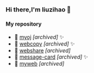 ### Hi there,I'm liuzihao 👋

#### My repository
 - 📁 [myoj](https://github.com/liuzihaohao/myoj) *\[archived\]* ✨
 - 📁 [webcopy](https://github.com/liuzihaohao/webcopy) *\[archived\]* ✨
 - 📁 [webshare](https://github.com/liuzihaohao/webshare) *\[archived\]* 
 - 📁 [message-card](https://github.com/liuzihaohao/message-card) *\[archived\]* ✨
 - 📁 [myweb](https://github.com/liuzihaohao/myweb) *\[archived\]* 

<!--##### My web is: [liuzihaohao.pythonanywhere.com](liuzihaohao.pythonanywhere.com)
##### My location is: Qingdao,Shandong,China
##### My email is: 📧2629827923@qq.com 📧liuzihaohao@hotmail.com

#### these are my [repositories](https://github.com/liuzihaohao?tab=repositories)
 - 📁 [study c++](https://github.com/liuzihaohao/study_c-)
 - 📁 [dingdingcall](https://github.com/liuzihaohao/dingdingcall)

#### these are my [projects](https://github.com/liuzihaohao?tab=projects)
 - 😩 I don't have any projects yet

 - 📃 [2020-10-11](https://github.com/liuzihaohao/liuzihaohao/diarys/2020-10-11) -->
<!--
**liuzihaohao/liuzihaohao** is a ✨ _special_ ✨ repository because its `README.md` (this file) appears on your GitHub profile.

Here are some ideas to get you started:

- 🔭 I’m currently working on ...
- 🌱 I’m currently learning ...
- 👯 I’m looking to collaborate on ...
- 🤔 I’m looking for help with ...
- 💬 Ask me about ...
- 📫 How to reach me: ...
- 😄 Pronouns: ...
- ⚡ Fun fact: ...
-->
